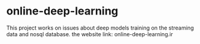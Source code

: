 # online-deep-learning
This project works on issues about deep models training on the streaming data and nosql database. the website link: online-deep-learning.ir

